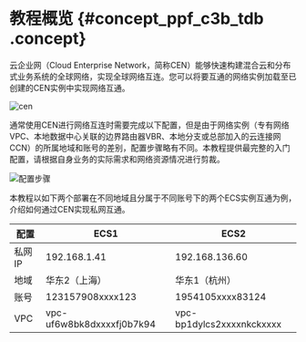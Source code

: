 # 教程概览 {#concept_ppf_c3b_tdb .concept}

云企业网（Cloud Enterprise Network，简称CEN）能够快速构建混合云和分布式业务系统的全球网络，实现全球网络互连。您可以将要互通的网络实例加载至已创建的CEN实例中实现网络互通。

![cen](http://static-aliyun-doc.oss-cn-hangzhou.aliyuncs.com/assets/img/3043/156799389854379_zh-CN.png)

通常使用CEN进行网络互连时需要完成以下配置，但是由于网络实例（专有网络VPC、本地数据中心关联的边界路由器VBR、本地分支或总部加入的云连接网CCN）的所属地域和账号的差别，配置步骤略有不同。本教程提供最完整的入门配置，请根据自身业务的实际需求和网络资源情况进行剪裁。

![配置步骤](http://static-aliyun-doc.oss-cn-hangzhou.aliyuncs.com/assets/img/3043/156799389854404_zh-CN.png)

本教程以如下两个部署在不同地域且分属于不同账号下的两个ECS实例互通为例，介绍如何通过CEN实现私网互通。

|配置|ECS1|ECS2|
|--|----|----|
|私网IP|192.168.1.41|192.168.136.60|
|地域|华东2（上海）|华东1（杭州）|
|账号|123157908xxxx123|1954105xxxx83124|
|VPC|vpc-uf6w8bk8dxxxxfj0b7k94|vpc-bp1dylcs2xxxxnkckxxxx|

